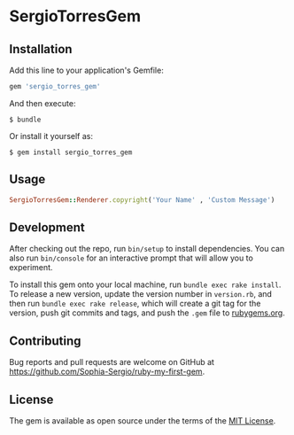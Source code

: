 # SergioTorresGem

## Installation

Add this line to your application's Gemfile:

```ruby
gem 'sergio_torres_gem'
```


And then execute:

    $ bundle

Or install it yourself as:

    $ gem install sergio_torres_gem

## Usage

```ruby
SergioTorresGem::Renderer.copyright('Your Name' , 'Custom Message')
```

## Development

After checking out the repo, run `bin/setup` to install dependencies. You can also run `bin/console` for an interactive prompt that will allow you to experiment.

To install this gem onto your local machine, run `bundle exec rake install`. To release a new version, update the version number in `version.rb`, and then run `bundle exec rake release`, which will create a git tag for the version, push git commits and tags, and push the `.gem` file to [rubygems.org](https://rubygems.org).

## Contributing

Bug reports and pull requests are welcome on GitHub at https://github.com/Sophia-Sergio/ruby-my-first-gem.

## License

The gem is available as open source under the terms of the [MIT License](https://opensource.org/licenses/MIT).
